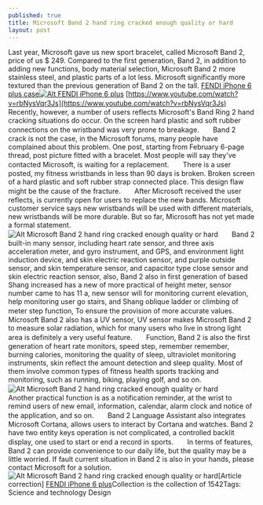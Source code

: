 ```yaml
---
published: true
title: Microsoft Band 2 hand ring cracked enough quality or hard
layout: post
---
```

Last year, Microsoft gave us new sport bracelet, called Microsoft Band 2, price of us $ 249. Compared to the first generation, Band 2, in addition to adding new functions, body material selection, Microsoft Band 2 more stainless steel, and plastic parts of a lot less. Microsoft significantly more textured than the previous generation of Band 2 on the tall. [FENDI iPhone 6 plus case](http://www.shopgoodwill.com/auctions/FENDI-PINKMAROON-LEATHER-HEELS-SZ-37-27446788.html)[![Alt FENDI iPhone 6 plus](http://www.awacase.com/images/large/i6plus/fendi_i6p2223_lrg.jpg)](http://www.awacase.com/fendi-karlito-iphone-6-plus-case-black-p-5234.html) [https://www.youtube.com/watch?v=rbNysVqr3Js](https://www.youtube.com/watch?v=rbNysVqr3Js) 　　Recently, however, a number of users reflects Microsoft\'s Band Ring 2 hand cracking situations do occur. On the screen hard plastic and soft rubber connections on the wristband was very prone to breakage.　　Band 2 crack is not the case, in the Microsoft forums, many people have complained about this problem. One post, starting from February 6-page thread, post picture fitted with a bracelet. Most people will say they\'ve contacted Microsoft, is waiting for a replacement.　　There is a user posted, my fitness wristbands in less than 90 days is broken. Broken screen of a hard plastic and soft rubber strap connected place. This design flaw might be the cause of the fracture.　　After Microsoft received the user reflects, is currently open for users to replace the new bands. Microsoft customer service says new wristbands will be used with different materials, new wristbands will be more durable. But so far, Microsoft has not yet made a formal statement.![Alt Microsoft Band 2 hand ring cracked enough quality or hard](https://c2.staticflickr.com/2/1511/25836940500_4759bae987_z.jpg)　　Band 2 built-in many sensor, including heart rate sensor, and three axis acceleration meter, and gyro instrument, and GPS, and environment light induction device, and skin electric reaction sensor, and purple outside sensor, and skin temperature sensor, and capacitor type close sensor and skin electric reaction sensor, also, Band 2 also in first generation of based Shang increased has a new of more practical of height meter, sensor number came to has 11 a, new sensor will for monitoring current elevation, help monitoring user go stairs, and Shang oblique ladder or climbing of meter step function, To ensure the provision of more accurate values.　　Microsoft Band 2 also has a UV sensor, UV sensor makes Microsoft Band 2 to measure solar radiation, which for many users who live in strong light area is definitely a very useful feature.　　Function, Band 2 is also the first generation of heart rate monitors, speed step, remember remember, burning calories, monitoring the quality of sleep, ultraviolet monitoring instruments, skin reflect the amount detection and sleep quality. Most of them involve common types of fitness health sports tracking and monitoring, such as running, biking, playing golf, and so on.![Alt Microsoft Band 2 hand ring cracked enough quality or hard](https://c2.staticflickr.com/2/1676/25505035104_3cf7bf0061_z.jpg)　　Another practical function is as a notification reminder, at the wrist to remind users of new email, information, calendar, alarm clock and notice of the application, and so on.　　Band 2 Language Assistant also integrates Microsoft Cortana, allows users to interact by Cortana and watches. Band 2 have two entity keys operation is not complicated, a controlled backlit display, one used to start or end a record in sports.　　In terms of features, Band 2 can provide convenience to our daily life, but the quality may be a little worried. If fault current situation in Band 2 is also in your hands, please contact Microsoft for a solution.![Alt Microsoft Band 2 hand ring cracked enough quality or hard](https://c2.staticflickr.com/2/1621/25505041124_1ff3841a6d_z.jpg)[Article correction] [FENDI iPhone 6 plus](http://www.awacase.com/fendi-karlito-iphone-6-plus-case-black-p-5234.html)Collection is the collection of 1542Tags: Science and technology Design